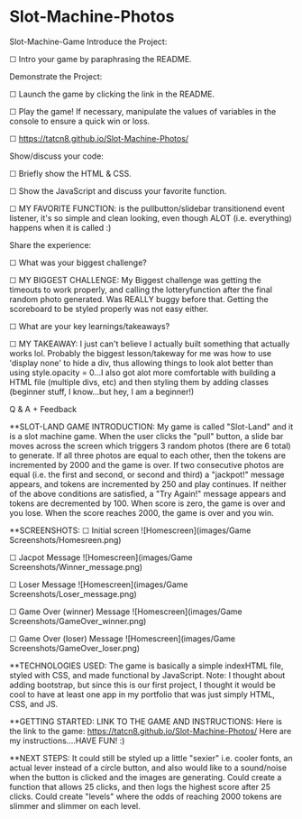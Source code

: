# Slot-Machine-Photos
Slot-Machine-Game
Introduce the Project:

☐ Intro your game by paraphrasing the README.

Demonstrate the Project:

☐ Launch the game by clicking the link in the README.

☐ Play the game! If necessary, manipulate the values of variables in the console to ensure a quick win or loss.

☐ https://tatcn8.github.io/Slot-Machine-Photos/

Show/discuss your code:

☐ Briefly show the HTML & CSS.

☐ Show the JavaScript and discuss your favorite function.

☐ MY FAVORITE FUNCTION: is the pullbutton/slidebar transitionend event listener, it's so simple and clean looking, even though ALOT (i.e. everything) happens when it is called :)

Share the experience:

☐ What was your biggest challenge?

☐ MY BIGGEST CHALLENGE: My Biggest challenge was getting the timeouts to work properly, and calling the lotteryfunction after the final random photo generated. Was REALLY buggy before that. Getting the scoreboard to be styled properly was not easy either.

☐ What are your key learnings/takeaways?

☐ MY TAKEAWAY: I just can't believe I actually built something that actually works lol. Probably the biggest lesson/takeway for me was how to use 'display none' to hide a div, thus allowing things to look alot better than using style.opacity = 0...I also got alot more comfortable with building a HTML file (multiple divs, etc) and then styling them by adding classes (beginner stuff, I know...but hey, I am a beginner!)

Q & A + Feedback

**SLOT-LAND GAME INTRODUCTION: My game is called "Slot-Land" and it is a slot machine game. When the user clicks the "pull" button, a slide bar moves across the screen which triggers 3 random photos (there are 6 total) to generate. If all three photos are equal to each other, then the tokens are incremented by 2000 and the game is over. If two consecutive photos are equal (i.e. the first and second, or second and third) a "jackpot!" message appears, and tokens are incremented by 250 and play continues. If neither of the above conditions are satisfied, a "Try Again!" message appears and tokens are decremented by 100. When score is zero, the game is over and you lose. When the score reaches 2000, the game is over and you win.

**SCREENSHOTS: 
☐ Initial screen ![Homescreen](images/Game Screenshots/Homesreen.png)

☐ Jacpot Message ![Homescreen](images/Game Screenshots/Winner_message.png)

☐ Loser Message ![Homescreen](images/Game Screenshots/Loser_message.png)

☐ Game Over (winner) Message ![Homescreen](images/Game Screenshots/GameOver_winner.png)

☐ Game Over (loser) Message ![Homescreen](images/Game Screenshots/GameOver_loser.png)

**TECHNOLOGIES USED: The game is basically a simple indexHTML file, styled with CSS, and made functional by JavaScript. Note: I thought about adding bootstrap, but since this is our first project, I thought it would be cool to have at least one app in my portfolio that was just simply HTML, CSS, and JS.

**GETTING STARTED: LINK TO THE GAME AND INSTRUCTIONS: Here is the link to the game: https://tatcn8.github.io/Slot-Machine-Photos/ Here are my instructions....HAVE FUN! :)

**NEXT STEPS: It could still be styled up a little "sexier" i.e. cooler fonts, an actual lever instead of a circle button, and also would like to a sound/noise when the button is clicked and the images are generating. Could create a function that allows 25 clicks, and then logs the highest score after 25 clicks. Could create "levels" where the odds of reaching 2000 tokens are slimmer and slimmer on each level.